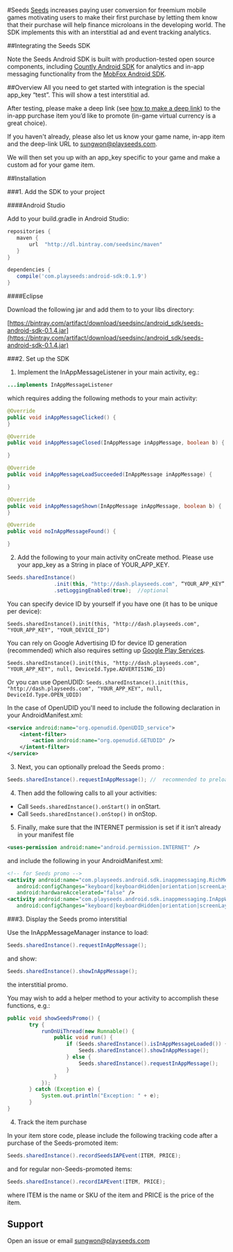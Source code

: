 #Seeds
[Seeds](http://www.playseeds.com) increases paying user conversion for freemium mobile games motivating users to make their first purchase by letting them know that their purchase will help finance microloans in the developing world. The SDK implements this with an interstitial ad and event tracking analytics.

##Integrating the Seeds SDK

Note the Seeds Android SDK is built with production-tested open source components, including [Countly Android SDK](https://github.com/Countly/seeds-sdk-android) for analytics and in-app messaging functionality from the [MobFox Android SDK](https://github.com/mobfox/MobFox-Android-SDK).

##Overview
All you need to get started with integration is the special app_key “test”. This will show a test interstitial ad.

After testing, please make a deep link (see [how to make a deep link](https://developer.android.com/training/app-indexing/deep-linking.html)) to the in-app purchase item you’d like to promote (in-game virtual currency is a great choice).

If you haven't already, please also let us know your game name, in-app item and the deep-link URL to [sungwon@playseeds.com](sungwon@playseeds.com).

We will then set you up with an app_key specific to your game and make a custom ad for your game item.

##Installation

###1. Add the SDK to your project

####Android Studio

Add to your build.gradle in Android Studio:

```gradle
repositories {
   maven {
       url  "http://dl.bintray.com/seedsinc/maven"
   }
}

dependencies {
   compile('com.playseeds:android-sdk:0.1.9')
}
```

####Eclipse

Download the following jar and add them to to your libs directory:


[https://bintray.com/artifact/download/seedsinc/android_sdk/seeds-android-sdk-0.1.4.jar](https://bintray.com/artifact/download/seedsinc/android_sdk/seeds-android-sdk-0.1.4.jar)



###2. Set up the SDK

1) Implement the InAppMessageListener in your main activity, eg.:

```java
...implements InAppMessageListener
```

which requires adding the following methods to your main activity:

```java
@Override
public void inAppMessageClicked() {
}

@Override
public void inAppMessageClosed(InAppMessage inAppMessage, boolean b) {

}

@Override
public void inAppMessageLoadSucceeded(InAppMessage inAppMessage) {

}

@Override
public void inAppMessageShown(InAppMessage inAppMessage, boolean b) {
}

@Override
public void noInAppMessageFound() {

}
```

2) Add the following to your main activity onCreate method. Please use your app_key as a String in place of YOUR_APP_KEY.

```java
Seeds.sharedInstance()
               .init(this, "http://dash.playseeds.com", “YOUR_APP_KEY”, null, “YOUR_DEVICE_ID”) // note: make sure there is no trailing slash in the url
               .setLoggingEnabled(true);  //optional
```

You can specify device ID by yourself if you have one (it has to be unique per device):

`Seeds.sharedInstance().init(this, "http://dash.playseeds.com", "YOUR_APP_KEY", "YOUR_DEVICE_ID")`

You can rely on Google Advertising ID for device ID generation (recommended) which also requires setting up [Google Play Services](https://developers.google.com/android/guides/setup).

`Seeds.sharedInstance().init(this, "http://dash.playseeds.com", "YOUR_APP_KEY", null, DeviceId.Type.ADVERTISING_ID)`

Or you can use OpenUDID:
`Seeds.sharedInstance().init(this, "http://dash.playseeds.com", "YOUR_APP_KEY", null, DeviceId.Type.OPEN_UDID)`

In the case of OpenUDID you'll need to include the following declaration in your AndroidManifest.xml:

```xml
<service android:name="org.openudid.OpenUDID_service">
    <intent-filter>
        <action android:name="org.openudid.GETUDID" />
    </intent-filter>
</service>
```

3) Next, you can optionally preload the Seeds promo :

```java
Seeds.sharedInstance().requestInAppMessage(); //  recommended to preload the promo
```

4) Then add the following calls to all your activities:
- Call `Seeds.sharedInstance().onStart()` in onStart.
- Call `Seeds.sharedInstance().onStop()` in onStop.

5) Finally, make sure that the INTERNET permission is set if it isn’t already in your manifest file

```xml
<uses-permission android:name="android.permission.INTERNET" />
```

and include the following in your AndroidManifest.xml:

```xml
<!-- for Seeds promo -->
<activity android:name="com.playseeds.android.sdk.inappmessaging.RichMediaActivity"
   android:configChanges="keyboard|keyboardHidden|orientation|screenLayout|uiMode|screenSize|smallestScreenSize"
   android:hardwareAccelerated="false" />
<activity android:name="com.playseeds.android.sdk.inappmessaging.InAppWebView"
   android:configChanges="keyboard|keyboardHidden|orientation|screenLayout|uiMode|screenSize|smallestScreenSize" />
```

###3. Display the Seeds promo interstitial

Use the InAppMessageManager instance to load:

```java
Seeds.sharedInstance().requestInAppMessage();
```

and show:

```java
Seeds.sharedInstance().showInAppMessage();
```

the interstitial promo.

You may wish to add a helper method to your activity to accomplish these functions, e.g.:

```java
public void showSeedsPromo() {
       try {
           runOnUiThread(new Runnable() {
               public void run() {
                   if (Seeds.sharedInstance().isInAppMessageLoaded()) {
                       Seeds.sharedInstance().showInAppMessage();
                   } else {
                       Seeds.sharedInstance().requestInAppMessage();
                   }
               }
           });
       } catch (Exception e) {
           System.out.println("Exception: " + e);
       }
}
```

4. Track the item purchase 

In your item store code, please include the following tracking code after a purchase of the Seeds-promoted item:

```java
Seeds.sharedInstance().recordSeedsIAPEvent(ITEM, PRICE);
```

and for regular non-Seeds-promoted items:

```java
Seeds.sharedInstance().recordIAPEvent(ITEM, PRICE);
```

where ITEM is the name or SKU of the item and PRICE is the price of the item.

## Support

Open an issue or email [sungwon@playseeds.com](sungwon@playseeds.com)
